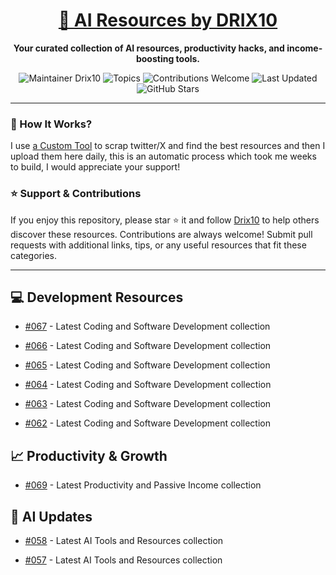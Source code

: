 <div align="center">
  <h1><a href="https://x.com/DRIX_10_" target="_blank">🚀 AI Resources by DRIX10</a></h1>
  <p><strong>Your curated collection of AI resources, productivity hacks, and income-boosting tools.</strong></p>
</div>

<div align="center">
  <img src="https://img.shields.io/badge/Maintainer-Drix10-blue" alt="Maintainer Drix10" />
  <img src="https://img.shields.io/badge/Topics-Productivity%2C%20AI%2C%20Tips%20and%20Tricks-red" alt="Topics" />
  <img src="https://img.shields.io/badge/Contributions-Welcome-brightgreen" alt="Contributions Welcome" />
  <img src="https://img.shields.io/github/last-commit/Drix10/ai-resources?style=flat-square&color=5D6D7E" alt="Last Updated" />
  <img src="https://img.shields.io/github/stars/Drix10/ai-resources?style=social" alt="GitHub Stars" />
</div>

---

### 🧵 How It Works?

I use [a Custom Tool](https://github.com/Drix10/Twitter-Gemini-GitHub-MVP) to scrap twitter/X and find the best resources and then I upload them here daily, this is an automatic process which took me weeks to build, I would appreciate your support!

### ⭐️ Support & Contributions

If you enjoy this repository, please star ⭐️ it and follow [Drix10](https://github.com/Drix10) to help others discover these resources. Contributions are always welcome! Submit pull requests with additional links, tips, or any useful resources that fit these categories.

---


## 💻 Development Resources
- [#067](https://github.com/Drix10/ai-resources/blob/main/Coding%20and%20Software%20Development/resources-067.md) - Latest Coding and Software Development collection

- [#066](https://github.com/Drix10/ai-resources/blob/main/Coding%20and%20Software%20Development/resources-066.md) - Latest Coding and Software Development collection

- [#065](https://github.com/Drix10/ai-resources/blob/main/Coding%20and%20Software%20Development/resources-065.md) - Latest Coding and Software Development collection

- [#064](https://github.com/Drix10/ai-resources/blob/main/Coding%20and%20Software%20Development/resources-064.md) - Latest Coding and Software Development collection

- [#063](https://github.com/Drix10/ai-resources/blob/main/Coding%20and%20Software%20Development/resources-063.md) - Latest Coding and Software Development collection

- [#062](https://github.com/Drix10/ai-resources/blob/main/Coding%20and%20Software%20Development/resources-062.md) - Latest Coding and Software Development collection

## 📈 Productivity & Growth
- [#069](https://github.com/Drix10/ai-resources/blob/main/Productivity%20and%20Passive%20Income/resources-069.md) - Latest Productivity and Passive Income collection

## 🤖 AI Updates
- [#058](https://github.com/Drix10/ai-resources/blob/main/AI%20Tools%20and%20Resources/resources-058.md) - Latest AI Tools and Resources collection

- [#057](https://github.com/Drix10/ai-resources/blob/main/AI%20Tools%20and%20Resources/resources-057.md) - Latest AI Tools and Resources collection